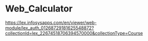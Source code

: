 # Web_Calculator

https://lex.infosysapps.com/en/viewer/web-module/lex_auth_01268729181625548872?collectionId=lex_22674518706394570000&collectionType=Course
